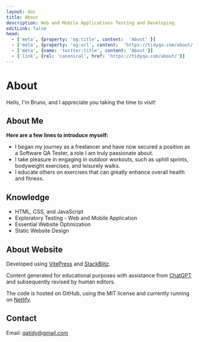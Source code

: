 ```yaml
---
layout: doc
title: About
description: Web and Mobile Applications Testing and Developing.
editLink: false
head:
  - ['meta', {property: 'og:title', content:  'About' }]
  - ['meta', {property: 'og:url', content:  'https://tidyqa.com/about/' }] 
  - ['meta', {name: 'twitter:title', content: 'About'}]
  - ['link', {rel: 'canonical', href: 'https://tidyqa.com/about/'}]
---
```


# About

Hello, I'm Bruno, and I appreciate you taking the time to visit!

## About Me

**Here are a few lines to introduce myself:**

- I began my journey as a freelancer and have now secured a position as a Software QA Tester, a role I am truly passionate about.
- I take pleasure in engaging in outdoor workouts, such as uphill sprints, bodyweight exercises, and leisurely walks.
- I educate others on exercises that can greatly enhance overall health and fitness.

## Knowledge

- HTML, CSS, and JavaScript
- Exploratory Testing - Web and Mobile Application
- Essential Website Optimization
- Static Website Design

## About Website

Developed using [VitePress](https://vitepress.dev/) and [StackBlitz](https://stackblitz.com/).

Content generated for educational purposes with assistance from [ChatGPT](https://chat.openai.com/) and subsequently revised by human editors.

The code is hosted on GitHub, using the MIT license and currently running on [Netlify](https://www.netlify.com).

## Contact

Email: qatidy@gmail.com

<VPTeamMembers size="small" :members="members" />

<script setup>
import { VPTeamMembers } from 'vitepress/theme'

const members = [
  {
    avatar: 'https://www.github.com/tidyqa.png',
    name: 'Bruno Vučica',
    title: 'Tester',
    links: [
      { icon: 'github', link: 'https://github.com/tidyqa' },
      { icon: 'linkedin', link: 'https://hr.linkedin.com/in/bruno-vu%C4%8Dica-b9712892' }
    ]
  },

]
</script>
